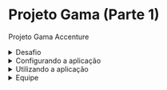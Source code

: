 # Projeto Gama (Parte 1)
Projeto Gama Accenture

<details>
<summary>Desafio</summary>
Armazenamento de dados de COVID-19 de todos os países do mundo através da API: https://documenter.getpostman.com/view/10808728/SzS8rjbc.
<br>
1) Crie um Script SQL para criação de um DataBase com um Schema para armazenar os registros de países e os dados de COVID-19 por todo o mundo. Na tabela que será armazenada os dados de países, 2 campos são obrigatórios de serem consistidos:
Nome do país
Código ISO2
<br>
Em outros repositórios devem ser armazenados a quantidade de casos confirmados e mortes de cada um dos países do mundo, desde o dia 01/01/2020.
<br>
2) Crie um banco de dados relacional no provedor de nuvem Azure para armazenamento dos dados em questão, estabelecidos pelo script com o dito schema, criado na etapa anterior. O banco de dados pode ser SQL Server, MySQL, MariaDB, Postgres ou algum outro SQL.
<br>
3) Desenvolva um script Python que faça leitura da API determinada no enunciado inicial desta atividade para realizar o armazenamento de países e dos casos confirmados e de mortes da COVID-19. O armazenamento destas informações deverá ser em BD SQL, consistido no Azure através do schema definido na etapa 1 desta atividade.
<br>
Após armazenamento dos valores no BD, este dito script Python deverá retornar as seguintes informações em tela, caso o usuário escolha:
<br>
1) Panorama diário de quantidade de casos confirmados de COVID-19 dos 10 países do mundo com maiores números.
<br>
2) Panorama diário de quantidade de mortes de COVID-19 dos 10 países do mundo com números.
<br>
3) Total de mortes por COVID-19 dos 10 países do mundo com maiores números.
<br>
4) Total de casos confirmados por COVID-19 dos 10 países do mundo com maiores números.
<br>
A impressão das 4 informações citadas acima deverá acontecer em tela, através do prompt de comando de execução do programa.
</details>

<details>
  <summary> Configurando a aplicação </summary>
  Primeiramente, é necessário rodar o comando abaixo para a aplicação baixar todas as suas dependências.
  <br>
  <code>pip install -r requirements.txt</code>
  <br>
  Após esse comando, a aplicação poderá ser iniciada normalmente.
  <br>
  Ao iniciar a aplicação, a opção de LOGIN e SENHA será apresentada ao usuário:
</details>

<details>
  <summary> Utilizando a aplicação </summary>
  Ao logar no sistema, são apresentadas algumas opções para verificar os dados. O usuário consegue escolher uma dessas opções (de 1 a 6) ou então a opção 7 para sair do programa.


</details>

<details>
  <summary> Equipe </summary>
  Product Owner/Liderança:
  <br>
  -- Responsáveis pela coordenação da equipe como um todo; apoio para integração de todo o projeto e familiarização com as ferramentas.
  <br>
  ==> Alexandre Seidel
  <br>
  <br>
  Desenvolvimento SQL Server/Azure:
  <br>
  -- Responsáveis pela criação do Banco de Dados, assim como queries e rotinas diárias para requisições de novos dados automaticamente.
  <br>
  ==> Israel de Souza
  <br>
  ==> Beatriz Machado
  <br>
  ==> Tulio Caviquioli
  <br>
  <br>
  Desenvolvimento Python:
  <br>
  -- Responsáveis pelo desenvolvimento da aplicação, assim como menus, requisições, apresentação de dados ao usuário final e conexão com o banco de dados.
  <br>
  ==> Luís Souza
  <br>
  ==> Sidicley Ribeiro
  <br>
  ==> João Araújo
  <br>
  ==> Raphael Ote
  <br>
  ==> Igor Otacilio
</details>
